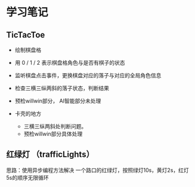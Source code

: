 # 学习笔记

##  TicTacToe 

 - 绘制棋盘格
 - 用 0 / 1 / 2 表示棋盘格角色与是否有棋子的状态
 - 监听棋盘点击事件，更换棋盘对应的落子与对应的全局角色信息
 - 检查三横三纵两斜的落子状态，判断结果
 - 预检willwin部分， AI智能部分未处理
   
 - 卡壳的地方
    - 三横三纵两斜处判断问题。
    - 预检willwin部分具体处理


## 红绿灯 （trafficLights）
思路：使用异步编程方法解决
一个路口的红绿灯，按照绿灯10s，黄灯2s，红灯5s的顺序无限循环    